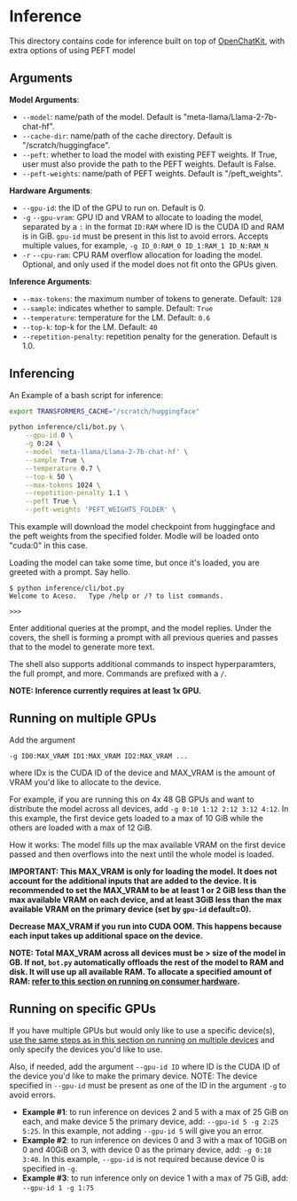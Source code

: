 # Inference
This directory contains code for inference built on top of [OpenChatKit](https://github.com/togethercomputer/OpenChatKit/tree/main/inference), with extra options of using PEFT model

## Arguments

**Model Arguments**:
- `--model`: name/path of the model. Default is "meta-llama/Llama-2-7b-chat-hf".
- `--cache-dir`: name/path of the cache directory. Default is "/scratch/huggingface".
- `--peft`: whether to load the model with existing PEFT weights. If True, user must also provide the path to the PEFT weights. Default is False.
- `--peft-weights`: name/path of PEFT weights. Default is "/peft_weights".

**Hardware Arguments**:
- `--gpu-id`: the ID of the GPU to run on. Default is 0.
- `-g` `--gpu-vram`: GPU ID and VRAM to allocate to loading the model, separated by a `:` in the format `ID:RAM` where ID is the CUDA ID and RAM is in GiB. `gpu-id` must be present in this list to avoid errors. Accepts multiple values, for example, `-g ID_0:RAM_0 ID_1:RAM_1 ID_N:RAM_N`
- `-r` `--cpu-ram`: CPU RAM overflow allocation for loading the model. Optional, and only used if the model does not fit onto the GPUs given.

**Inference Arguments**:
- `--max-tokens`: the maximum number of tokens to generate. Default: `128`
- `--sample`: indicates whether to sample. Default: `True`
- `--temperature`: temperature for the LM. Default: `0.6`
- `--top-k`: top-k for the LM. Default: `40`
- `--repetition-penalty`: repetition penalty for the generation. Default is 1.0.

## Inferencing

An Example of a bash script for inference:

```bash
export TRANSFORMERS_CACHE="/scratch/huggingface"

python inference/cli/bot.py \
    --gpu-id 0 \
    -g 0:24 \
    --model 'meta-llama/Llama-2-7b-chat-hf' \
    --sample True \
    --temperature 0.7 \
    --top-k 50 \
    --max-tokens 1024 \
    --repetition-penalty 1.1 \
    --peft True \
    --peft-weights 'PEFT_WEIGHTS_FOLDER' \
```

This example will download the model checkpoint from huggingface and the peft weights from the specified folder. Modle will be loaded onto "cuda:0" in this case.

Loading the model can take some time, but once it's loaded, you are greeted with a prompt. Say hello.

```shell
$ python inference/cli/bot.py 
Welcome to Aceso.   Type /help or /? to list commands.

>>> 
```

Enter additional queries at the prompt, and the model replies. Under the covers, the shell is forming a prompt with all previous queries and passes that to the model to generate more text.

The shell also supports additional commands to inspect hyperparamters, the full prompt, and more. Commands are prefixed with a `/`.

**NOTE: Inference currently requires at least 1x GPU.**

## Running on multiple GPUs
Add the argument 

```-g ID0:MAX_VRAM ID1:MAX_VRAM ID2:MAX_VRAM ...``` 

where IDx is the CUDA ID of the device and MAX_VRAM is the amount of VRAM you'd like to allocate to the device.

For example, if you are running this on 4x 48 GB GPUs and want to distribute the model across all devices, add ```-g 0:10 1:12 2:12 3:12 4:12```. In this example, the first device gets loaded to a max of 10 GiB while the others are loaded with a max of 12 GiB.

How it works: The model fills up the max available VRAM on the first device passed and then overflows into the next until the whole model is loaded.

**IMPORTANT: This MAX_VRAM is only for loading the model. It does not account for the additional inputs that are added to the device. It is recommended to set the MAX_VRAM to be at least 1 or 2 GiB less than the max available VRAM on each device, and at least 3GiB less than the max available VRAM on the primary device (set by `gpu-id` default=0).**

**Decrease MAX_VRAM if you run into CUDA OOM. This happens because each input takes up additional space on the device.**

**NOTE: Total MAX_VRAM across all devices must be > size of the model in GB. If not, `bot.py` automatically offloads the rest of the model to RAM and disk. It will use up all available RAM. To allocate a specified amount of RAM: [refer to this section on running on consumer hardware](#running-on-consumer-hardware).**

## Running on specific GPUs
If you have multiple GPUs but would only like to use a specific device(s), [use the same steps as in this section on running on multiple devices](#running-on-multiple-gpus) and only specify the devices you'd like to use. 

Also, if needed, add the argument `--gpu-id ID` where ID is the CUDA ID of the device you'd like to make the primary device. NOTE: The device specified in `--gpu-id` must be present as one of the ID in the argument `-g` to avoid errors.

- **Example #1**: to run inference on devices 2 and 5 with a max of 25 GiB on each, and make device 5 the primary device, add: `--gpu-id 5 -g 2:25 5:25`. In this example, not adding `--gpu-id 5` will give you an error.
- **Example #2**: to run inference on devices 0 and 3 with a max of 10GiB on 0 and 40GiB on 3, with device 0 as the primary device, add: `-g 0:10 3:40`. In this example, `--gpu-id` is not required because device 0 is specified in `-g`.
- **Example #3**: to run inference only on device 1 with a max of 75 GiB, add: `--gpu-id 1 -g 1:75`

